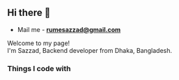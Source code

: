 <h2 align="left">Hi there 👋</h2>

- Mail me - **rumesazzad@gmail.com**

<!--
<p align="center">
<img  src="https://github-readme-stats.vercel.app/api?username=sazzadrume&show_icons=true&theme=dark"/>
</p>

<p align = "center"><img align="center" src="https://github-readme-streak-stats.herokuapp.com?user=sazzadrume&theme=dark&hide_border=true)" /></p> -->

 <!-- <h1><img src="https://emojis.slackmojis.com/emojis/images/1531849430/4246/blob-sunglasses.gif?1531849430" width="30"/> Hey! Nice to see you.</h1> -->

<p>Welcome to my page! </br>I'm Sazzad, Backend developer from Dhaka, Bangladesh. </p>

<h3>Things I code with</h3>
